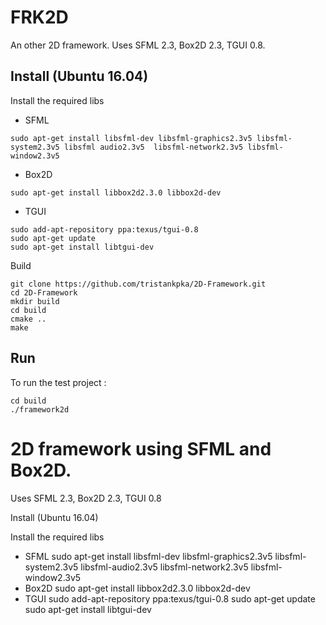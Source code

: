 FRK2D 
==============
An other 2D framework.
Uses SFML 2.3, Box2D 2.3, TGUI 0.8.

Install (Ubuntu 16.04)
-------------------------
Install the required libs
* SFML
```
sudo apt-get install libsfml-dev libsfml-graphics2.3v5 libsfml-system2.3v5 libsfml audio2.3v5  libsfml-network2.3v5 libsfml-window2.3v5
```
  
   
* Box2D
```
sudo apt-get install libbox2d2.3.0 libbox2d-dev
```
* TGUI 
```
sudo add-apt-repository ppa:texus/tgui-0.8
sudo apt-get update
sudo apt-get install libtgui-dev
```
Build 
```
git clone https://github.com/tristankpka/2D-Framework.git
cd 2D-Framework
mkdir build
cd build
cmake ..
make
```
Run
-----
To run the test project :
```
cd build
./framework2d
```
2D framework using SFML and Box2D.
=================================

Uses SFML 2.3, Box2D 2.3, TGUI 0.8

Install (Ubuntu 16.04)

Install the required libs

* SFML
sudo apt-get install libsfml-dev libsfml-graphics2.3v5 libsfml-system2.3v5 libsfml-audio2.3v5 libsfml-network2.3v5 libsfml-window2.3v5
* Box2D
sudo apt-get install libbox2d2.3.0 libbox2d-dev
* TGUI 
sudo add-apt-repository ppa:texus/tgui-0.8
sudo apt-get update
sudo apt-get install libtgui-dev

